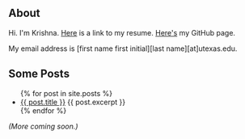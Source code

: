 ## About

Hi. I'm Krishna. [Here](/resume.pdf "resume") is a link to my resume. [Here's](https://github.com/krishnachittur "github") my GitHub page.

My email address is [first name first initial][last name][at]utexas.edu.

## Some Posts

<!-- [A guide to the GRE.]({% post_url 2019-11-15-gre-guide %}) -->

<ul>
  {% for post in site.posts %}
    <li>
      <a href="{{ post.url }}">{{ post.title }}</a>
      {{ post.excerpt }}
    </li>
  {% endfor %}
</ul>

_(More coming soon.)_